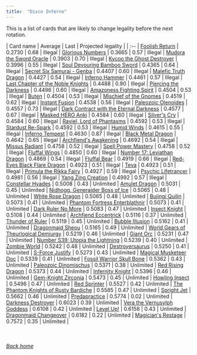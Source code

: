 ```yaml
---
title:  "Disco Inferno"
---
```


This is a list of cards that are likely to change legality before the next rotation.

| Card name | Average | Last | Projected legality |
| :-- |
[Foolish Return](https://db.ygoprodeck.com/card/?search=Foolish%20Return) | 0.2730 | 0.68 | Illegal |
[Glorious Numbers](https://db.ygoprodeck.com/card/?search=Glorious%20Numbers) | 0.3665 | 0.57 | Illegal |
[Mudora the Sword Oracle](https://db.ygoprodeck.com/card/?search=Mudora%20the%20Sword%20Oracle) | 0.3903 | 0.70 | Illegal |
[Kycoo the Ghost Destroyer](https://db.ygoprodeck.com/card/?search=Kycoo%20the%20Ghost%20Destroyer) | 0.3996 | 0.55 | Illegal |
[Soul Devouring Bamboo Sword](https://db.ygoprodeck.com/card/?search=Soul%20Devouring%20Bamboo%20Sword) | 0.4365 | 0.64 | Illegal |
[Secret Six Samurai - Genba](https://db.ygoprodeck.com/card/?search=Secret%20Six%20Samurai%20-%20Genba) | 0.4407 | 0.60 | Illegal |
[Malefic Truth Dragon](https://db.ygoprodeck.com/card/?search=Malefic%20Truth%20Dragon) | 0.4427 | 0.54 | Illegal |
[Inferno Hammer](https://db.ygoprodeck.com/card/?search=Inferno%20Hammer) | 0.4461 | 0.57 | Illegal |
[Last Chapter of the Noble Knights](https://db.ygoprodeck.com/card/?search=Last%20Chapter%20of%20the%20Noble%20Knights) | 0.4488 | 0.90 | Illegal |
[Piercing the Darkness](https://db.ygoprodeck.com/card/?search=Piercing%20the%20Darkness) | 0.4496 | 0.60 | Illegal |
[Amazoness Fighting Spirit](https://db.ygoprodeck.com/card/?search=Amazoness%20Fighting%20Spirit) | 0.4504 | 0.53 | Illegal |
[Buten](https://db.ygoprodeck.com/card/?search=Buten) | 0.4504 | 0.53 | Illegal |
[Mischief of the Gnomes](https://db.ygoprodeck.com/card/?search=Mischief%20of%20the%20Gnomes) | 0.4519 | 0.62 | Illegal |
[Instant Fusion](https://db.ygoprodeck.com/card/?search=Instant%20Fusion) | 0.4538 | 0.56 | Illegal |
[Paleozoic Olenoides](https://db.ygoprodeck.com/card/?search=Paleozoic%20Olenoides) | 0.4557 | 0.73 | Illegal |
[Dark Contract with the Eternal Darkness](https://db.ygoprodeck.com/card/?search=Dark%20Contract%20with%20the%20Eternal%20Darkness) | 0.4577 | 0.67 | Illegal |
[Masked HERO Anki](https://db.ygoprodeck.com/card/?search=Masked%20HERO%20Anki) | 0.4584 | 0.60 | Illegal |
[Silver's Cry](https://db.ygoprodeck.com/card/?search=Silver's%20Cry) | 0.4584 | 0.60 | Illegal |
[Raviel, Lord of Phantasms](https://db.ygoprodeck.com/card/?search=Raviel,%20Lord%20of%20Phantasms) | 0.4592 | 0.53 | Illegal |
[Stardust Re-Spark](https://db.ygoprodeck.com/card/?search=Stardust%20Re-Spark) | 0.4592 | 0.53 | Illegal |
[Humid Winds](https://db.ygoprodeck.com/card/?search=Humid%20Winds) | 0.4615 | 0.55 | Illegal |
[Inferno Tempest](https://db.ygoprodeck.com/card/?search=Inferno%20Tempest) | 0.4630 | 0.87 | Illegal |
[Black Metal Dragon](https://db.ygoprodeck.com/card/?search=Black%20Metal%20Dragon) | 0.4642 | 0.65 | Illegal |
[Archfiend's Awakening](https://db.ygoprodeck.com/card/?search=Archfiend's%20Awakening) | 0.4692 | 0.54 | Illegal |
[Missus Radiant](https://db.ygoprodeck.com/card/?search=Missus%20Radiant) | 0.4758 | 0.52 | Illegal |
[Spell Power Mastery](https://db.ygoprodeck.com/card/?search=Spell%20Power%20Mastery) | 0.4758 | 0.52 | Illegal |
[Fluffal Wings](https://db.ygoprodeck.com/card/?search=Fluffal%20Wings) | 0.4850 | 0.60 | Illegal |
[Number 17: Leviathan Dragon](https://db.ygoprodeck.com/card/?search=Number%2017:%20Leviathan%20Dragon) | 0.4869 | 0.54 | Illegal |
[Fluffal Bear](https://db.ygoprodeck.com/card/?search=Fluffal%20Bear) | 0.4919 | 0.66 | Illegal |
[Red-Eyes Black Flare Dragon](https://db.ygoprodeck.com/card/?search=Red-Eyes%20Black%20Flare%20Dragon) | 0.4923 | 0.51 | Illegal |
[Teva](https://db.ygoprodeck.com/card/?search=Teva) | 0.4923 | 0.51 | Illegal |
[Primula the Rikka Fairy](https://db.ygoprodeck.com/card/?search=Primula%20the%20Rikka%20Fairy) | 0.4927 | 0.59 | Illegal |
[Psychic Lifetrancer](https://db.ygoprodeck.com/card/?search=Psychic%20Lifetrancer) | 0.4981 | 0.56 | Illegal |
[Yang Zing Creation](https://db.ygoprodeck.com/card/?search=Yang%20Zing%20Creation) | 0.4992 | 0.57 | Illegal |
[Constellar Hyades](https://db.ygoprodeck.com/card/?search=Constellar%20Hyades) | 0.5008 | 0.43 | Unlimited |
[Amulet Dragon](https://db.ygoprodeck.com/card/?search=Amulet%20Dragon) | 0.5031 | 0.45 | Unlimited |
[Nidhogg, Generaider Boss of Ice](https://db.ygoprodeck.com/card/?search=Nidhogg,%20Generaider%20Boss%20of%20Ice) | 0.5065 | 0.48 | Unlimited |
[White Rose Dragon](https://db.ygoprodeck.com/card/?search=White%20Rose%20Dragon) | 0.5065 | 0.48 | Unlimited |
[Bujingi Quilin](https://db.ygoprodeck.com/card/?search=Bujingi%20Quilin) | 0.5073 | 0.41 | Unlimited |
[Phantom Fortress Enterblathnir](https://db.ygoprodeck.com/card/?search=Phantom%20Fortress%20Enterblathnir) | 0.5073 | 0.41 | Unlimited |
[Dark Ruler No More](https://db.ygoprodeck.com/card/?search=Dark%20Ruler%20No%20More) | 0.5083 | 0.47 | Unlimited |
[Insect Knight](https://db.ygoprodeck.com/card/?search=Insect%20Knight) | 0.5108 | 0.44 | Unlimited |
[Archfiend Eccentrick](https://db.ygoprodeck.com/card/?search=Archfiend%20Eccentrick) | 0.5116 | 0.37 | Unlimited |
[Thunder of Ruler](https://db.ygoprodeck.com/card/?search=Thunder%20of%20Ruler) | 0.5119 | 0.45 | Unlimited |
[Bubble Illusion](https://db.ygoprodeck.com/card/?search=Bubble%20Illusion) | 0.5162 | 0.41 | Unlimited |
[Dragonmaid Sheou](https://db.ygoprodeck.com/card/?search=Dragonmaid%20Sheou) | 0.5165 | 0.49 | Unlimited |
[World Gears of Theurlogical Demiurgy](https://db.ygoprodeck.com/card/?search=World%20Gears%20of%20Theurlogical%20Demiurgy) | 0.5219 | 0.46 | Unlimited |
[Giant Orc](https://db.ygoprodeck.com/card/?search=Giant%20Orc) | 0.5231 | 0.47 | Unlimited |
[Number S39: Utopia the Lightning](https://db.ygoprodeck.com/card/?search=Number%20S39:%20Utopia%20the%20Lightning) | 0.5239 | 0.40 | Unlimited |
[Zombie World](https://db.ygoprodeck.com/card/?search=Zombie%20World) | 0.5242 | 0.48 | Unlimited |
[Destroyersaurus](https://db.ygoprodeck.com/card/?search=Destroyersaurus) | 0.5250 | 0.41 | Unlimited |
[S-Force Justify](https://db.ygoprodeck.com/card/?search=S-Force%20Justify) | 0.5273 | 0.43 | Unlimited |
[Magical Musketeer Doc](https://db.ygoprodeck.com/card/?search=Magical%20Musketeer%20Doc) | 0.5339 | 0.41 | Unlimited |
[Fossil Warrior Skull Bone](https://db.ygoprodeck.com/card/?search=Fossil%20Warrior%20Skull%20Bone) | 0.5362 | 0.43 | Unlimited |
[Paleozoic Dinomischus](https://db.ygoprodeck.com/card/?search=Paleozoic%20Dinomischus) | 0.5371 | 0.38 | Unlimited |
[Red Rising Dragon](https://db.ygoprodeck.com/card/?search=Red%20Rising%20Dragon) | 0.5373 | 0.44 | Unlimited |
[Infernity Knight](https://db.ygoprodeck.com/card/?search=Infernity%20Knight) | 0.5396 | 0.46 | Unlimited |
[Gem-Knight Zirconia](https://db.ygoprodeck.com/card/?search=Gem-Knight%20Zirconia) | 0.5473 | 0.45 | Unlimited |
[Howling Insect](https://db.ygoprodeck.com/card/?search=Howling%20Insect) | 0.5496 | 0.47 | Unlimited |
[Red Sprinter](https://db.ygoprodeck.com/card/?search=Red%20Sprinter) | 0.5527 | 0.42 | Unlimited |
[The Phantom Knights of Rusty Bardiche](https://db.ygoprodeck.com/card/?search=The%20Phantom%20Knights%20of%20Rusty%20Bardiche) | 0.5585 | 0.47 | Unlimited |
[Spright Jet](https://db.ygoprodeck.com/card/?search=Spright%20Jet) | 0.5662 | 0.46 | Unlimited |
[Predapractice](https://db.ygoprodeck.com/card/?search=Predapractice) | 0.5774 | 0.02 | Unlimited |
[Darkness Destroyer](https://db.ygoprodeck.com/card/?search=Darkness%20Destroyer) | 0.6023 | 0.39 | Unlimited |
[Vera the Vernusylph Goddess](https://db.ygoprodeck.com/card/?search=Vera%20the%20Vernusylph%20Goddess) | 0.6108 | 0.42 | Unlimited |
[Level Up!](https://db.ygoprodeck.com/card/?search=Level%20Up!) | 0.6158 | 0.43 | Unlimited |
[Dragonmaid Changeover](https://db.ygoprodeck.com/card/?search=Dragonmaid%20Changeover) | 0.6182 | 0.22 | Unlimited |
[Magician's Restage](https://db.ygoprodeck.com/card/?search=Magician's%20Restage) | 0.7572 | 0.35 | Unlimited |

<br>

###### [Back home](index)